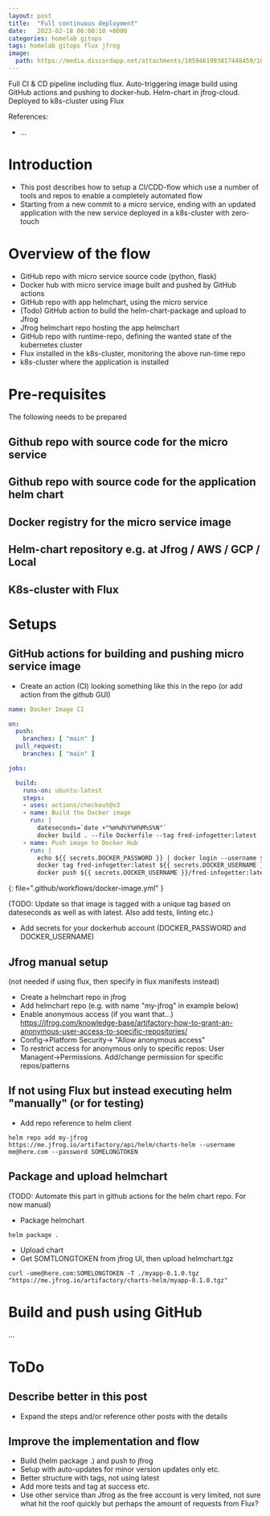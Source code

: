 ```yaml
---
layout: post
title:  "Full continuous deployment"
date:   2023-02-18 06:00:10 +0000
categories: homelab gitops
tags: homelab gitops flux jfrog
image:
  path: https://media.discordapp.net/attachments/1059461993817448459/1075053563501350964/Fredrik999_a_wonderful_and_magic_scene_with_a_cute_orange_squid_f4918337-1e2c-46c2-8a10-a1dec2622682.png
---
```

Full CI & CD pipeline including flux. Auto-triggering image build using GitHub actions and pushing to docker-hub. Helm-chart in jfrog-cloud. Deployed to k8s-cluster using Flux

References:
* ...

# Introduction
* This post describes how to setup a CI/CDD-flow which use a number of tools and repos to enable a completely automated flow
* Starting from a new commit to a micro service, ending with an updated application with the new service deployed in a k8s-cluster with zero-touch

# Overview of the flow
* GitHub repo with micro service source code (python, flask)
* Docker hub with micro service image built and pushed by GitHub actions
* GitHub repo with app helmchart, using the micro service
* (Todo) GitHub action to build the helm-chart-package and upload to Jfrog
* Jfrog helmchart repo hosting the app helmchart
* GitHub repo with runtime-repo, defining the wanted state of the kubernetes cluster
* Flux installed in the k8s-cluster, monitoring the above run-time repo
* k8s-cluster where the application is installed

# Pre-requisites
The following needs to be prepared
## Github repo with source code for the micro service
## Github repo with source code for the application helm chart
## Docker registry for the micro service image
## Helm-chart repository e.g. at Jfrog / AWS / GCP / Local
## K8s-cluster with Flux

# Setups
## GitHub actions for building and pushing micro service image
* Create an action (CI) looking something like this in the repo (or add action from the github GUI)

```yaml
name: Docker Image CI

on:
  push:
    branches: [ "main" ]
  pull_request:
    branches: [ "main" ]

jobs:

  build:
    runs-on: ubuntu-latest
    steps:
    - uses: actions/checkout@v3
    - name: Build the Docker image
      run: |
        dateseconds=`date +"%m%d%Y%H%M%S%N"`
        docker build . --file Dockerfile --tag fred-infogetter:latest
    - name: Push image to Docker Hub
      run: |
        echo ${{ secrets.DOCKER_PASSWORD }} | docker login --username ${{ secrets.DOCKER_USERNAME }} --password-stdin
        docker tag fred-infogetter:latest ${{ secrets.DOCKER_USERNAME }}/fred-infogetter:latest
        docker push ${{ secrets.DOCKER_USERNAME }}/fred-infogetter:latest
```
{: file=".github/workflows/docker-image.yml" }

(TODO: Update so that image is tagged with a unique tag based on dateseconds as well as with latest. Also add tests, linting etc.)

* Add secrets for your dockerhub account (DOCKER_PASSWORD and DOCKER_USERNAME)

## Jfrog manual setup
(not needed if using flux, then specify in flux manifests instead)
* Create a helmchart repo in jfrog
* Add helmchart repo (e.g. with name "my-jfrog" in example below)
* Enable anonymous access (if you want that...) https://jfrog.com/knowledge-base/artifactory-how-to-grant-an-anonymous-user-access-to-specific-repositories/
* Config->Platform Security-> "Allow anonymous access"
* To restrict access for anonymous only to specific repos: User Managent->Permissions. Add/change permission for specific repos/patterns

## If not using Flux but instead executing helm "manually" (or for testing)
* Add repo reference to helm client
```shell
helm repo add my-jfrog https://me.jfrog.io/artifactory/api/helm/charts-helm --username me@here.com --password SOMELONGTOKEN
```

## Package and upload helmchart
(TODO: Automate this part in github actions for the helm chart repo. For now manual)
* Package helmchart
```shell
helm package .
```
* Upload chart
* Get SOMTLONGTOKEN from jfrog UI, then upload helmchart.tgz
```shell
curl -ume@here.com:SOMELONGTOKEN -T ./myapp-0.1.0.tgz "https://me.jfrog.io/artifactory/charts-helm/myapp-0.1.0.tgz"
```

# Build and push using GitHub
...

# ToDo
## Describe better in this post
* Expand the steps and/or reference other posts with the details
## Improve the implementation and flow
* Build (helm package .) and push to jfrog
* Setup with auto-updates for minor version updates only etc.
* Better structure with tags, not using latest
* Add more tests and tag at success etc.
* Use other service than Jfrog as the free account is very limited, not sure what hit the roof quickly but perhaps the amount of requests from Flux?


